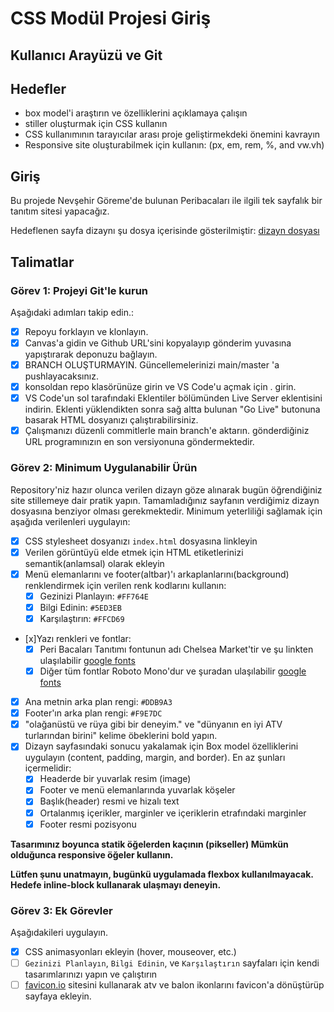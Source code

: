# CSS Modül Projesi Giriş

## Kullanıcı Arayüzü ve Git

## Hedefler

- box model'i araştırın ve özelliklerini açıklamaya çalışın 
- stiller oluşturmak için CSS kullanın 
- CSS kullanımının tarayıcılar arası proje geliştirmekdeki önemini kavrayın
- Responsive site oluşturabilmek için kullanın: (px, em, rem, %, and vw.vh) 

## Giriş

Bu projede Nevşehir Göreme'de bulunan Peribacaları ile ilgili tek sayfalık bir tanıtım sitesi yapacağız.

Hedeflenen sayfa dizaynı şu dosya içerisinde gösterilmiştir: [dizayn dosyası](/design/desktop.jpg) 

## Talimatlar

### Görev 1: Projeyi Git'le kurun

Aşağıdaki adımları takip edin.:

- [x] Repoyu forklayın ve klonlayın.
- [x] Canvas'a gidin ve Github URL'sini kopyalayıp gönderim yuvasına yapıştırarak deponuzu bağlayın.
- [x] BRANCH OLUŞTURMAYIN. Güncellemelerinizi main/master 'a pushlayacaksınız.
- [x] konsoldan repo klasörünüze girin ve VS Code'u açmak için . girin.
- [x] VS Code'un sol tarafındaki Eklentiler bölümünden Live Server eklentisini indirin. Eklenti yüklendikten sonra sağ altta bulunan "Go Live" butonuna basarak HTML dosyanızı çalıştırabilirsiniz.
- [x] Çalışmanızı düzenli commitlerle main branch'e aktarın. gönderdiğiniz URL programınızın en son versiyonuna göndermektedir.

### Görev 2: Minimum Uygulanabilir Ürün

Repository'niz hazır olunca verilen dizayn göze alınarak bugün öğrendiğiniz site stillemeye dair pratik yapın. Tamamladığınız sayfanın verdiğimiz dizayn dosyasına benziyor olması gerekmektedir. Minimum yeterliliği sağlamak için aşağıda verilenleri uygulayın:

- [x] CSS stylesheet dosyanızı `index.html` dosyasına linkleyin 
- [x] Verilen görüntüyü elde etmek için HTML etiketlerinizi semantik(anlamsal) olarak ekleyin
- [x] Menü elemanlarını ve footer(altbar)'ı arkaplanlarını(background) renklendirmek için verilen renk kodlarını kullanın:
  - [x] Gezinizi Planlayın: `#FF764E`
  - [x] Bilgi Edinin: `#5ED3EB`
  - [x] Karşılaştırın: `#FFCD69`
- [x]Yazı renkleri ve fontlar:
  - [x] Peri Bacaları Tanıtımı fontunun adı Chelsea Market'tir ve şu linkten ulaşılabilir [google fonts](https://fonts.google.com/specimen/Chelsea+Market)
  - [x] Diğer tüm fontlar Roboto Mono'dur ve şuradan ulaşılabilir [google fonts](https://fonts.google.com/specimen/Roboto+Mono)
- [x] Ana metnin arka plan rengi: `#DDB9A3`
- [x] Footer'ın arka plan rengi: `#F9E7DC`
- [x] "olağanüstü ve rüya gibi bir deneyim." ve "dünyanın en iyi ATV turlarından birini" kelime öbeklerini bold yapın.
- [x] Dizayn sayfasındaki sonucu yakalamak için Box model özelliklerini uygulayın (content, padding, margin, and border). En az şunları içermelidir:
  - [x] Headerde bir yuvarlak resim (image)
  - [x] Footer ve menü elemanlarında yuvarlak köşeler
  - [x] Başlık(header) resmi ve hizalı text 
  - [x] Ortalanmış içerikler, marginler ve içeriklerin etrafındaki marginler 
  - [x] Footer resmi pozisyonu

**Tasarımınız boyunca statik öğelerden kaçının (pikseller) Mümkün olduğunca responsive öğeler kullanın.**

**Lütfen şunu unatmayın, bugünkü uygulamada flexbox kullanılmayacak. Hedefe inline-block kullanarak ulaşmayı deneyin.**


### Görev 3: Ek Görevler

Aşağıdakileri uygulayın.

- [x] CSS animasyonları ekleyin (hover, mouseover, etc.)
- [ ]  `Gezinizi Planlayın`, `Bilgi Edinin`, ve `Karşılaştırın` sayfaları için kendi tasarımlarınızı yapın ve çalıştırın
- [ ]  [favicon.io](https://favicon.io/favicon-converter/) sitesini kullanarak atv ve balon ikonlarını favicon'a dönüştürüp sayfaya ekleyin.
